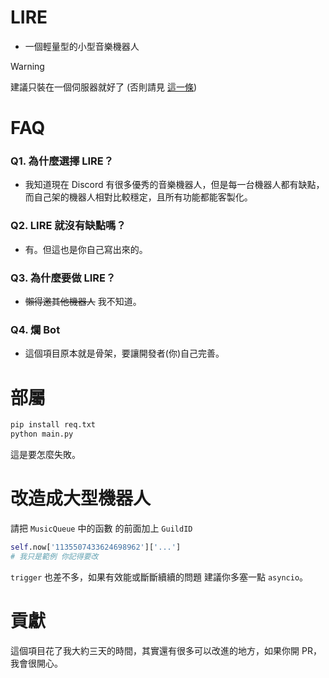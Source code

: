 # LIRE

- 一個輕量型的小型音樂機器人

> [!WARNING]  
> 建議只裝在一個伺服器就好了 (否則請見 [這一條](#改造成大型機器人))

# FAQ

### Q1. 為什麼選擇 LIRE？

- 我知道現在 Discord 有很多優秀的音樂機器人，但是每一台機器人都有缺點，而自己架的機器人相對比較穩定，且所有功能都能客製化。

### Q2. LIRE 就沒有缺點嗎？

- 有。但這也是你自己寫出來的。

### Q3. 為什麼要做 LIRE？

- ~~懶得邀其他機器人~~ 我不知道。

### Q4. 爛 Bot

- 這個項目原本就是骨架，要讓開發者(你)自己完善。

# 部屬

```py
pip install req.txt
python main.py
```

這是要怎麼失敗。

# 改造成大型機器人

請把 `MusicQueue` 中的函數 的前面加上 `GuildID`

```py
self.now['1135507433624698962']['...']
# 我只是範例 你記得要改
```

`trigger` 也差不多，如果有效能或斷斷續續的問題 建議你多塞一點 `asyncio`。

# 貢獻

這個項目花了我大約三天的時間，其實還有很多可以改進的地方，如果你開 PR，我會很開心。

